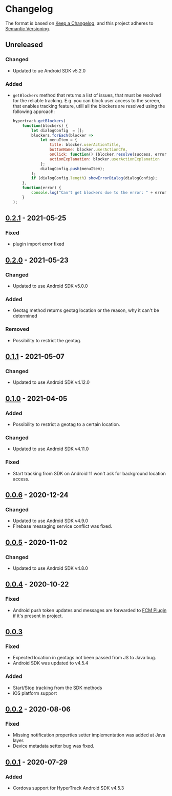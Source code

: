 # Changelog

The format is based on [Keep a Changelog](https://keepachangelog.com/en/1.0.0/),
and this project adheres to [Semantic Versioning](https://semver.org/spec/v2.0.0.html).

## Unreleased
### Changed
- Updated to ue Android SDK v5.2.0
### Added
- `getBlockers` method that returns a list of issues, that must be resolved for the reliable tracking. E.g. you can block user access to the screen, that enables tracking feature, utill all the blockers are resolved using the following approach:
    ```js
    hypertrack.getBlockers(
        function(blockers) {
            let dialogConfig  = [];
            blockers.forEach(blocker => 
                let menuItem = {
                    title: blocker.userActionTitle,
                    buttonName: blocker.userActionCTA,
                    onClick: function() {blocker.resolve(success, error);},
                    actionExplanation: blocker.userActionExplanation
                };
                dialogConfig.push(menuItem);
            );
            if (dialogConfig.length) showErrorDialog(dialogConfig);
        },
        function(error) {
            console.log("Can't get blockers due to the error: " + error);
        }
    );
    ```

## [0.2.1] - 2021-05-25
### Fixed
- plugin import error fixed

## [0.2.0] - 2021-05-23
### Changed
- Updated to use Android SDK v5.0.0
### Added 
- Geotag method returns geotag location or the reason, why it can't be determined
### Removed
- Possibility to restrict the geotag.

## [0.1.1] - 2021-05-07
### Changed
- Updated to use Android SDK v4.12.0

## [0.1.0] - 2021-04-05
### Added
- Possibility to restrict a geotag to a certain location.
### Changed
- Updated to use Android SDK v4.11.0
### Fixed
- Start tracking from SDK on Android 11 won't ask for background location access.

## [0.0.6] - 2020-12-24
### Changed
- Updated to use Android SDK v4.9.0
- Firebase messaging service conflict was fixed.

## [0.0.5] - 2020-11-02
### Changed
- Updated to use Android SDK v4.8.0

## [0.0.4] - 2020-10-22
### Fixed
- Android push token updates and messages are forwarded to [FCM Plugin](https://github.com/andrehtissot/cordova-plugin-fcm-with-dependecy-updated) if it's present in project.

## [0.0.3]
### Fixed
- Expected location in geotags not been passed from JS to Java bug.
- Android SDK was updated to v4.5.4
### Added
- Start/Stop tracking from the SDK methods
- iOS platform support

## [0.0.2] - 2020-08-06
### Fixed
- Missing notification properties setter implementation was added at Java layer.
- Device metadata setter bug was fixed.

##  [0.0.1] - 2020-07-29
### Added
- Cordova support for HyperTrack Android SDK v4.5.3

[unreleased]: https://github.com/hypertrack/cordova-plugin-hypertrack/compare/v0.2.1...HEAD
[0.2.1]: https://github.com/hypertrack/cordova-plugin-hypertrack/compare/v0.2.0...v0.2.1
[0.2.0]: https://github.com/hypertrack/cordova-plugin-hypertrack/compare/v0.1.1...v0.2.0
[0.1.1]: https://github.com/hypertrack/cordova-plugin-hypertrack/compare/v0.1.0...v0.1.1
[0.1.0]: https://github.com/hypertrack/cordova-plugin-hypertrack/compare/v0.0.6...v0.1.0
[0.0.6]: https://github.com/hypertrack/cordova-plugin-hypertrack/compare/v0.0.5...v0.0.6
[0.0.5]: https://github.com/hypertrack/cordova-plugin-hypertrack/compare/v0.0.4...v0.0.5
[0.0.4]: https://github.com/hypertrack/cordova-plugin-hypertrack/compare/v0.0.3...v0.0.4
[0.0.3]: https://github.com/hypertrack/cordova-plugin-hypertrack/compare/v0.0.2...v0.0.3
[0.0.2]: https://github.com/hypertrack/cordova-plugin-hypertrack/compare/v0.0.1...v0.0.2
[0.0.1]: https://github.com/hypertrack/cordova-plugin-hypertrack/releases/tag/v0.0.1